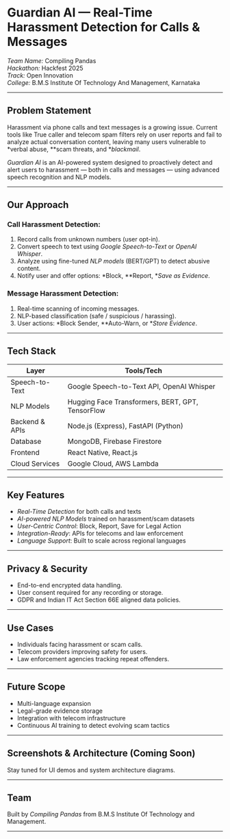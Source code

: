 # Guardian AI — Real-Time Harassment Detection for Calls & Messages

*Team Name:* Compiling Pandas  
*Hackathon:* Hackfest 2025  
*Track:* Open Innovation  
*College:* B.M.S Institute Of Technology And Management, Karnataka

---

##  Problem Statement

Harassment via phone calls and text messages is a growing issue. Current tools like True caller and telecom spam filters rely on user reports and fail to analyze actual conversation content, leaving many users vulnerable to *verbal abuse, **scam threats, and **blackmail*.

*Guardian AI* is an AI-powered system designed to proactively detect and alert users to harassment — both in calls and messages — using advanced speech recognition and NLP models.

---

##  Our Approach

###  Call Harassment Detection:
1. Record calls from unknown numbers (user opt-in).
2. Convert speech to text using *Google Speech-to-Text* or *OpenAI Whisper*.
3. Analyze using fine-tuned *NLP models* (BERT/GPT) to detect abusive content.
4. Notify user and offer options: *Block, **Report, **Save as Evidence*.

###  Message Harassment Detection:
1. Real-time scanning of incoming messages.
2. NLP-based classification (safe / suspicious / harassing).
3. User actions: *Block Sender, **Auto-Warn, or **Store Evidence*.

---

## Tech Stack

| Layer        | Tools/Tech |
|--------------|------------|
| Speech-to-Text | Google Speech-to-Text API, OpenAI Whisper |
| NLP Models | Hugging Face Transformers, BERT, GPT, TensorFlow |
| Backend & APIs | Node.js (Express), FastAPI (Python) |
| Database | MongoDB, Firebase Firestore |
| Frontend | React Native, React.js |
| Cloud Services | Google Cloud, AWS Lambda |

---

##  Key Features

-  *Real-Time Detection* for both calls and texts
-  *AI-powered NLP Models* trained on harassment/scam datasets
-  *User-Centric Control*: Block, Report, Save for Legal Action
-  *Integration-Ready*: APIs for telecoms and law enforcement
-  *Language Support*: Built to scale across regional languages

---

## Privacy & Security

- End-to-end encrypted data handling.
- User consent required for any recording or storage.
- GDPR and Indian IT Act Section 66E aligned data policies.

---

## Use Cases

- Individuals facing harassment or scam calls.
- Telecom providers improving safety for users.
- Law enforcement agencies tracking repeat offenders.

---

##  Future Scope

- Multi-language expansion
- Legal-grade evidence storage
- Integration with telecom infrastructure
- Continuous AI training to detect evolving scam tactics

---

## Screenshots & Architecture (Coming Soon)
Stay tuned for UI demos and system architecture diagrams.

---

## Team

Built  by *Compiling Pandas* from B.M.S Institute Of Technology and Management.

---
